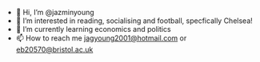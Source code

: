 - 👋 Hi, I’m @jazminyoung
- 👀 I’m interested in reading, socialising and football, specfically Chelsea!
- 🌱 I’m currently learning economics and politics
- 📫 How to reach me jagyoung2001@hotmail.com or eb20570@bristol.ac.uk

<!---
jazminyoung/jazminyoung is a ✨ special ✨ repository because its `README.md` (this file) appears on your GitHub profile.
You can click the Preview link to take a look at your changes.
--->
